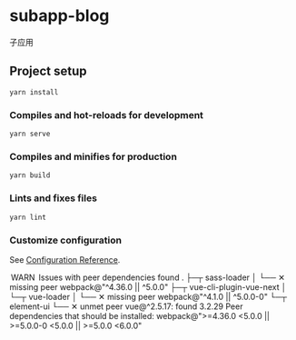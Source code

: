 # subapp-blog

子应用

## Project setup
```
yarn install
```

### Compiles and hot-reloads for development
```
yarn serve
```

### Compiles and minifies for production
```
yarn build
```

### Lints and fixes files
```
yarn lint
```

### Customize configuration
See [Configuration Reference](https://cli.vuejs.org/config/).



 WARN  Issues with peer dependencies found
.
├─┬ sass-loader
│ └── ✕ missing peer webpack@"^4.36.0 || ^5.0.0"
├─┬ vue-cli-plugin-vue-next
│ └─┬ vue-loader
│   └── ✕ missing peer webpack@"^4.1.0 || ^5.0.0-0"
└─┬ element-ui
  └── ✕ unmet peer vue@^2.5.17: found 3.2.29
Peer dependencies that should be installed:
  webpack@">=4.36.0 <5.0.0 || >=5.0.0-0 <5.0.0 || >=5.0.0 <6.0.0"